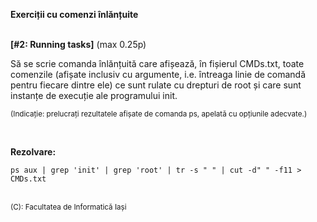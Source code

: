 **Exerciții cu comenzi înlănțuite**
<br>
<br>


**[#2: Running tasks]** (max 0.25p)

Să se scrie comanda înlănțuită care afișează, în fișierul CMDs.txt, toate comenzile (afișate inclusiv cu argumente, i.e. întreaga linie de comandă pentru fiecare dintre ele) ce sunt rulate cu drepturi de root și care sunt instanțe de execuție ale programului init.

<sub>(Indicație: prelucrați rezultatele afișate de comanda ps, apelată cu opțiunile adecvate.)</sub>

<br> 

**Rezolvare:**

```terminal
ps aux | grep 'init' | grep 'root' | tr -s " " | cut -d" " -f11 > CMDs.txt
```
<br>
<sub>(C): Facultatea de Informatică Iași </sub>
